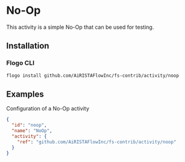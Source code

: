 <!--
title: No-Op
weight: 4615
-->

# No-Op
This activity is a simple No-Op that can be used for testing.

## Installation

### Flogo CLI
```bash
flogo install github.com/AiRISTAFlowInc/fs-contrib/activity/noop
```

## Examples
Configuration of a No-Op activity

```json
{
  "id": "noop",
  "name": "NoOp",
  "activity": {
    "ref": "github.com/AiRISTAFlowInc/fs-contrib/activity/noop"
  }
}
```